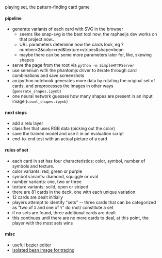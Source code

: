 playing set, the pattern-finding card game


#### pipeline
* generate variants of each card with SVG in the browser
  * seems like snap-svg is the best tool now, the raphaeljs dev works on that project now..
  * URL parameters determine how the cards look, eg ?number=2&color=red&texture=stripes&shape=bean
  * maybe there can be some more parameters later for, like, skewing shapes
* serve the page from the root via `python -m SimpleHTTPServer`
* use selenium with the phantomjs driver to iterate through card combinations
and save screenshots
* an ipython notebook generates more data by rotating the original set of cards,
and preprocesses the images in other ways (`generate_shapes.ipynb`)
* one neural network guesses how many shapes are present in an input image
(`count_shapes.ipynb`)


#### next steps
* add a relu layer
* classifier that uses RGB data (picking out the color)
* save the trained model and use it in an evaluation script
* end-to-end test with an actual picture of a card


#### rules of set
* each card in set has four characteristics:
color, symbol, number of symbols and texture.
* color variants: red, green or purple
* symbol variants: diamond, squiggle or oval
* number variants: one, two or three
* texture variants: solid, open or striped
* there are 81 cards in the deck, one with each unique variation
* 12 cards are dealt initially
* players attempt to identify "sets" --
three cards that can be categorized as "two of `X` and one of `Y`" do /not/ constitute a set
* if no sets are found, three additional cards are dealt
* this continues until there are no more cards to deal,
at this point, the player with the most sets wins


#### misc
* useful [bezier editor](http://www.victoriakirst.com/beziertool)
* [isolated bean image for tracing](http://i.imgur.com/U9k6OMR.png)
